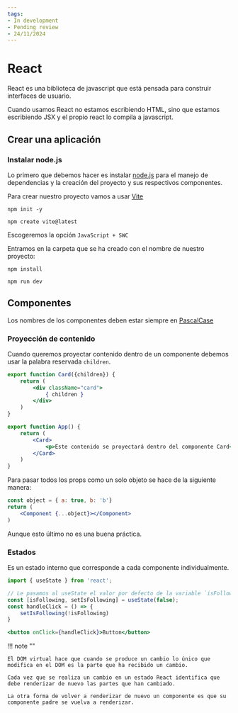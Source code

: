```yaml
---
tags:
- In development
- Pending review
- 24/11/2024
---
```


# React

React es una biblioteca de javascript que está pensada para construir interfaces de usuario.

Cuando usamos React no estamos escribiendo HTML, sino que estamos escribiendo JSX y el propio react lo compila a javascript.

## Crear una aplicación

### Instalar node.js

Lo primero que debemos hacer es instalar [node.js][node] para el manejo de dependencias y la creación del proyecto y sus
respectivos componentes.

Para crear nuestro proyecto vamos a usar [Vite][vite]

```shell
npm init -y
```

```shell
npm create vite@latest
```

Escogeremos la opción `JavaScript + SWC`

Entramos en la carpeta que se ha creado con el nombre de nuestro proyecto:

```shell
npm install
```

```shell
npm run dev
```

## Componentes

Los nombres de los componentes deben estar siempre en [PascalCase][pascal]

### Proyección de contenido

Cuando queremos proyectar contenido dentro de un componente debemos usar la palabra reservada `children`.

```jsx
export function Card({children}) {
    return (
        <div className="card">
            { children }
        </div>
    )
}
```

```jsx
export function App() {
    return (
        <Card>
            <p>Este contenido se proyectará dentro del componente Card</p>
        </Card>
    )
}
```

Para pasar todos los props como un solo objeto se hace de la siguiente manera:

```jsx
const object = { a: true, b: 'b'}
return (
    <Component {...object}></Component>
)
```

Aunque esto último no es una buena práctica.

### Estados

Es un estado interno que corresponde a cada componente individualmente.

```jsx
import { useState } from 'react';
```

```jsx
// Le pasamos al useState el valor por defecto de la variable `isFollowing`
const [isFollowing, setIsFollowing] = useState(false);
const handleClick = () => {
    setIsFollowing(!isFollowing)
}
```

```jsx
<button onClick={handleClick}>Button</button>
```

!!! note ""

    El DOM virtual hace que cuando se produce un cambio lo único que modifica en el DOM es la parte que ha recibido un cambio.

    Cada vez que se realiza un cambio en un estado React identifica que debe renderizar de nuevo las partes que han cambiado.

    La otra forma de volver a renderizar de nuevo un componente es que su componente padre se vuelva a renderizar.


[node]: ../../../others/node/index.md
[vite]: https://vite.dev/
[pascal]:   ../../../others/cases/index.md

